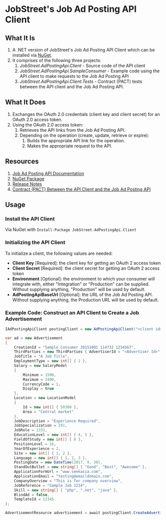 # JobStreet's Job Ad Posting API Client

## What It Is
1. A .NET version of JobStreet's Job Ad Posting API Client which can be installed via [NuGet](https://www.nuget.org/packages/JobStreet.AdPostingApi.Client).
2. It comprises of the following three projects:
    1. *JobStreet.AdPostingApi.Client* - Source code of the API client
    2. *JobStreet.AdPostingApi.SampleConsumer* - Example code using the API client to make requests to the Job Ad Posting API
    3. *JobStreet.AdPostingApi.Client.Tests* - Contract (PACT) tests between the API client and the Job Ad Posting API.

## What It Does
1. Exchanges the OAuth 2.0 credentials (client key and client secret) for an OAuth 2.0 access token.
2. Using the OAuth 2.0 access token:
    1. Retrieves the API links from the Job Ad Posting API.
    2. Depending on the operation (create, update, retrieve or expire):
        1. Builds the appropriate API link for the operation.
        2. Makes the appropriate request to the API.

## Resources

1. [Job Ad Posting API Documentation](https://devportal.seek.com.au)
2. [NuGet Package](https://www.nuget.org/packages/JobStreet.AdPostingApi.Client)
3. [Release Notes](https://github.com/SEEK-Jobs/ad-posting-api-client/releases)
4. [Contract (PACT) Between the API Client and the Job Ad Posting API](https://github.com/SEEK-Jobs/ad-posting-api-client/blob/master/pact/README.md)

## Usage

### Install the API Client
Via NuGet with `Install-Package JobStreet.AdPostingApi.Client`

### Initializing the API Client
To initialize a client, the following values are needed:
* **Client Key** [Required]: the client key for getting an OAuth 2 access token
* **Client Secret** [Required]: the client secret for getting an OAuth 2 access token
* **Environment** [Optional]: the environment to which your consumer will integrate with, either "Integration" or "Production" can be supplied. Without supplying anything, "Production" will be used by default.
* **AdPostingApiBaseUrl** [Optional]: the URL of the Job Ad Posting API. Without supplying anything, the Production URL will be used by default.

### Example Code: Construct an API Client to Create a Job Advertisement

```c#
IAdPostingApiClient postingClient = new AdPostingApiClient("<client id>", "<client secret>", Environment.Integration);

var ad = new Advertisement
{
    CreationId = "Sample Consumer 20151001 114732 1234567",
    ThirdParties = new ThirdParties { AdvertiserId = "<Advertiser Id>" },
    JobTitle = "A Job Title",
	EmploymentType = new int[] { 1 },
	Salary = new SalaryModel
    {
        Minimum = 1500,
        Maximum = 2400,
		CurrencyCode = 1,
		Display = true
    },
	Location = new LocationModel
    {
        Id = new int[] { 50300 },
        Area = "Central market"
    },
	JobDescription = "Experience Required",
	JobSpecialization = 191,
	JobRole = 1333,
	EducationLevel = new int[] { 4, 5 },
	FieldOfStudy = new int[] { 8 },
	PositionLevel = 16,
	YearOfExperience = 2,
	Site = new int[] { 1, 2 },
	Language = new int[] { 1, 2, 3 },
	PostingDate = new DateTime(2017, 9, 30),
	StandOutBullet = new string[] { "Good", "Best", "Awesome" },
	ApplicationFormUrl = "www.seekasia.com",
	ApplicationEmail = "testing@emaildomain.com",
	CompanyOverview = "This is for company overview",
	JobReference = "Sample Job 1234",
	Skill = new string[] { "php", ".net", "java" },
	BlindAd = false,
	TemplateId = 12345
};

AdvertisementResource advertisement = await postingClient.CreateAdvertisementAsync(ad);
```
